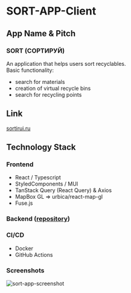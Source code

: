 # SORT-APP-Client

## App Name & Pitch

### **SORT** (**СОРТИРУЙ**)
An application that helps users sort recyclables.\
Basic functionality:
- search for materials
- creation of virtual recycle bins
- search for recycling points
  
## Link

[sortirui.ru](https://sortirui.ru/)
## Technology Stack

### Frontend
- React / Typescript
- StyledComponents / MUI
- TanStack Query (React Query) & Axios
- MapBox GL => urbica/react-map-gl
- Fuse.js

### Backend ([repository](https://github.com/anboch/sort-app-server))

### CI/CD
- Docker
- GitHub Actions

### Screenshots

![sort-app-screenshot](https://user-images.githubusercontent.com/79652909/208251784-cc83e71c-62f8-4735-ac1e-9752d854d1a1.png)
